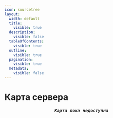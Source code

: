 ```yaml
---
icon: sourcetree
layout:
  width: default
  title:
    visible: true
  description:
    visible: false
  tableOfContents:
    visible: true
  outline:
    visible: true
  pagination:
    visible: true
  metadata:
    visible: false
---
```


# Карта сервера

<p align="center"><kbd><em><strong>Карта пока недоступна</strong></em></kbd></p>
